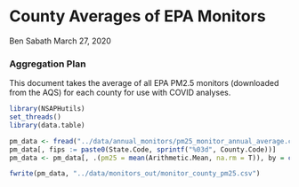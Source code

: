 County Averages of EPA Monitors
================
Ben Sabath
March 27, 2020

### Aggregation Plan

This document takes the average of all EPA PM2.5 monitors (downloaded
from the AQS) for each county for use with COVID analyses.

``` r
library(NSAPHutils)
set_threads()
library(data.table)

pm_data <- fread("../data/annual_monitors/pm25_monitor_annual_average.csv")
pm_data[, fips := paste0(State.Code, sprintf("%03d", County.Code))]
pm_data <- pm_data[, .(pm25 = mean(Arithmetic.Mean, na.rm = T)), by = c("fips", "Year")]

fwrite(pm_data, "../data/monitors_out/monitor_county_pm25.csv")
```
